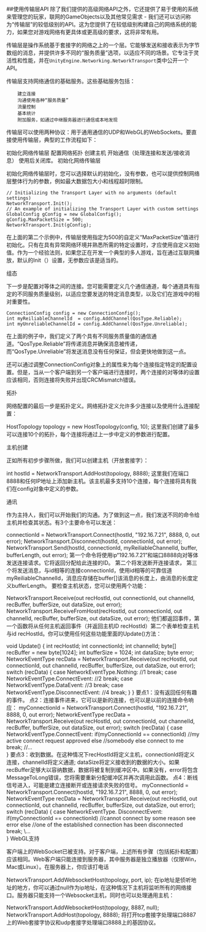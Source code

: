 ##使用传输层API
除了我们提供的高级网络API之外，它还提供了易于使用的系统来管理您的玩家，联网的GameObjects以及其他常见需求 - 我们还可以访问称为“传输层”的较低级别的API。这为您提供了在较低级别构建自己的网络系统的能力，如果您对游戏网络有更具体或更高级的要求，这将非常有用。

传输层是操作系统基于套接字的网络之上的一个层。它能够发送和接收表示为字节数组的消息，并提供许多不同的“服务质量”选项，以适应不同的场景。它专注于灵活性和性能，并在`UnityEngine.Networking.NetworkTransport`类中公开一个API。

传输层支持网络通信的基础服务。这些基础服务包括：

```
    建立连接
    沟通使用各种“服务质量”
    流量控制
    基本统计
    附加服务，如通过中继服务器进行通信或本地发现
```

传输层可以使用两种协议：用于通用通信的UDP和WebGL的WebSockets。要直接使用传输层，典型的工作流程如下：

初始化网络传输层
配置网络拓扑
创建主机
开始通信（处理连接和发送/接收消息）
使用后关闭库。
初始化网络传输层

初始化网络传输层时，您可以选择默认的初始化，没有参数，也可以提供控制网络层整体行为的参数，例如最大数据包大小和线程超时限制。

    // Initializing the Transport Layer with no arguments (default settings)
    NetworkTransport.Init();
    // An example of initializing the Transport Layer with custom settings
    GlobalConfig gConfig = new GlobalConfig();
    gConfig.MaxPacketSize = 500;
    NetworkTransport.Init(gConfig);
在上面的第二个示例中，传输层使用指定为500的自定义“MaxPacketSize”值进行初始化。只有在具有异常网络环境并熟悉所需的特定设置时，才应使用自定义初始值。作为一个经验法则，如果您正在开发一个典型的多人游戏，旨在通过互联网播放，默认的Init（）设置，无参数应该是适当的。

组态

下一步是配置对等体之间的连接。您可能需要定义几个通信通道，每个通道具有指定的不同服务质量级别，以适应您要发送的特定消息类型，以及它们在游戏中的相对重要性。

    ConnectionConfig config = new ConnectionConfig();
    int myReiliableChannelId  = config.AddChannel(QosType.Reliable);
    int myUnreliableChannelId = config.AddChannel(QosType.Unreliable);
在上面的例子中，我们定义了两个具有不同服务质量值的通信通道。“QosType.Reliable”将传递消息并确保消息被传递，而“QosType.Unreliable”将发送消息没有任何保证，但会更快地做到这一点。

还可以通过调整ConnectionConfig对象上的属性来为每个连接指定特定的配置设置。但是，当从一个客户端到另一个客户端进行连接时，两个连接的对等体的设置应该相同，否则连接将失败并出现CRCMismatch错误。

拓扑

网络配置的最后一步是拓扑定义。网络拓扑定义允许多少连接以及使用什么连接配置：

HostTopology topology = new HostTopology(config, 10);
这里我们创建了最多可以连接10个的拓扑，每个连接将通过上一步中定义的参数进行配置。

主机创建

正如所有初步步骤所做，我们可以创建主机（开放套接字）：

int hostId = NetworkTransport.AddHost(topology, 8888);
这里我们在端口8888和任何IP地址上添加新主机。该主机最多支持10个连接，每个连接将具有我们在config对象中定义的参数。

通讯

作为主持人，我们可以开始我们的沟通。为了做到这一点，我们发送不同的命令给主机并检查其状态。有3个主要命令可以发送：

connectionId = NetworkTransport.Connect(hostId, "192.16.7.21", 8888, 0, out error);
NetworkTransport.Disconnect(hostId, connectionId, out error);
NetworkTransport.Send(hostId, connectionId, myReiliableChannelId, buffer, bufferLength,  out error);
第一个命令将使用ip“192.16.7.21”和端口8888向对等体发送连接请求。它将返回分配给此连接的ID。
第二个将发送断开连接请求，
第三个将发送消息，与id相等的连接connectionId，使用id相等的可靠信道myReiliableChannelId，消息应存储在buffer[]该消息的长度上，由消息的长度定义bufferLength。
要检查主机状态，您可以使用两个功能：

NetworkTransport.Receive(out recHostId, out connectionId, out channelId, recBuffer, bufferSize, out dataSize, out error);
NetworkTransport.ReceiveFromHost(recHostId, out connectionId, out channelId, recBuffer, bufferSize, out dataSize, out error);
他们都返回事件，第一个函数将从任何主机返回事件（并返回主机ID recHostId）第二个表单检查主机与id recHostId。你可以使用任何这些功能里面的Update()方法：

void Update()
{
    int recHostId; 
    int connectionId; 
    int channelId; 
    byte[] recBuffer = new byte[1024]; 
    int bufferSize = 1024;
    int dataSize;
    byte error;
    NetworkEventType recData = NetworkTransport.Receive(out recHostId, out connectionId, out channelId, recBuffer, bufferSize, out dataSize, out error);
    switch (recData)
    {
        case NetworkEventType.Nothing:         //1
            break;
        case NetworkEventType.ConnectEvent:    //2
            break;
        case NetworkEventType.DataEvent:       //3
            break;
        case NetworkEventType.DisconnectEvent: //4
            break;
    }
}
要点1：没有返回任何有趣的事件。
点2：连接事件进来，它可以是新的连接，也可以是以前的连接命令响应：
myConnectionId = NetworkTransport.Connect(hostId, "192.16.7.21", 8888, 0, out error);
NetworkEventType recData = NetworkTransport.Receive(out recHostId, out connectionId, out channelId, recBuffer, bufferSize, out dataSize, out error);
switch (recData)
{
    case NetworkEventType.ConnectEvent: 
        if(myConnectionId == connectionId)
            //my active connect request approved
        else
            //somebody else connect to me
        break;
    //...   
}
要点3：收到数据。在这种情况下recHostId将定义主机，connectionId将定义连接，channelId将定义通道; dataSize将定义接收到的数据的大小。如果recBuffer足够大以容纳数据，数据将被复制到缓冲区中。如果没有，error将包含MessageToLong错误，您将需要重新分配缓冲区并再次调用此函数。
点4：断线信号进入，可能是建立连接断开或连接请求失败的信号。
myConnectionId = NetworkTransport.Connect(hostId, "192.16.7.21", 8888, 0, out error);
NetworkEventType recData = NetworkTransport.Receive(out recHostId, out connectionId, out channelId, recBuffer, bufferSize, out dataSize, out error);
switch (recData)
{
    case NetworkEventType. DisconnectEvent: 
        if(myConnectionId == connectionId)
            //cannot connect by some reason see error
        else
            //one of the established connection has been disconnected
        break;
    \\...   
}
WebGL支持

客户端上的WebSocket已被支持。对于客户端，上述所有步骤（包括拓扑和配置）应该相同。Web客户端只能连接到服务器，其中服务器是独立播放器（仅限Win，Mac或Linux）。在服务器上，你应该打电话

NetworkTransport.AddWebsocketHost(topology, port, ip);
在ip地址是侦听地址的地方，你可以通过null作为ip地址，在这种情况下主机将监听所有的网络接口。服务器只能支持一个Websocket主机，同时也可以处理通用主机：

NetworkTransport.AddWebsocketHost(topology, 8887, null);
NetworkTransport.AddHost(topology, 8888);
将打开tcp套接字处理端口8887上的Web套接字协议和udp套接字处理端口8888上的基因协议。